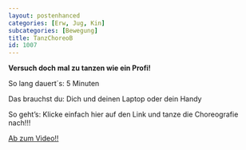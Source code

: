 ```yaml
---
layout: postenhanced
categories: [Erw, Jug, Kin]
subcategories: [Bewegung]
title: TanzChoreoB
id: 1007
---
```

**Versuch doch mal zu tanzen wie ein Profi!**

So lang dauert´s: 5 Minuten

Das brauchst du: Dich und deinen Laptop oder dein Handy

So geht’s: Klicke einfach hier auf den Link und tanze die Choreografie nach!!!

[Ab zum Video!!](https://www.youtube.com/watch?v=jYoLNSzaUOQ)
